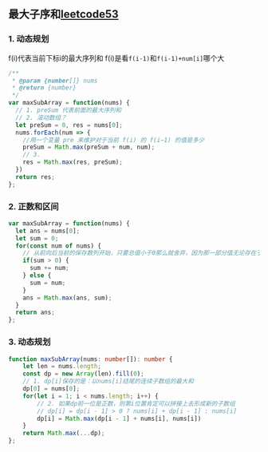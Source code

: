 ## 最大子序和[leetcode53](https://leetcode-cn.com/problems/maximum-subarray/)

### 1. 动态规划
f(i)代表当前下标i的最大序列和
f(i)是看```f(i-1)```和```f(i-1)+num[i]```哪个大
```js
/**
 * @param {number[]} nums
 * @return {number}
 */
var maxSubArray = function(nums) {
  // 1. preSum 代表前面的最大序列和
  // 2. 滚动数组？
  let preSum = 0, res = nums[0];
  nums.forEach(num => {
    //用一个变量 pre 来维护对于当前 f(i) 的 f(i−1) 的值是多少
    preSum = Math.max(preSum + num, num);
    // 3. 
    res = Math.max(res, preSum);
  })
  return res;
};
```

### 2. 正数和区间
```js
var maxSubArray = function(nums) {
  let ans = nums[0];
  let sum = 0;
  for(const num of nums) {
    // 从前向后当前的保存数列开始，只要总值小于0那么就舍弃，因为那一部分值无论存在于哪一个子序列中，都是会让总和变小的。
    if(sum > 0) {
      sum += num;
    } else {
      sum = num;
    }
    ans = Math.max(ans, sum);
  }
  return ans;
};
```
### 3. 动态规划
```ts
function maxSubArray(nums: number[]): number {
    let len = nums.length;
    const dp = new Array(len).fill(0);
    // 1. dp[i]保存的是：以nums[i]结尾的连续子数组的最大和
    dp[0] = nums[0];
    for(let i = 1; i < nums.length; i++) {
        // 2. 如果dp前一位是正数，则第i位置肯定可以拼接上去形成新的子数组
        // dp[i] = dp[i - 1] > 0 ? nums[i] + dp[i - 1] : nums[i]
        dp[i] = Math.max(dp[i - 1] + nums[i], nums[i])
    }
    return Math.max(...dp);
};
```
